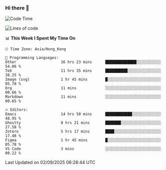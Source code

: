 ### Hi there 👋

<!--
**nicehiro/nicehiro** is a ✨ _special_ ✨ repository because its `README.md` (this file) appears on your GitHub profile.

Here are some ideas to get you started:

- 🔭 I’m currently working on ...
- 🌱 I’m currently learning ...
- 👯 I’m looking to collaborate on ...
- 🤔 I’m looking for help with ...
- 💬 Ask me about ...
- 📫 How to reach me: ...
- 😄 Pronouns: ...
- ⚡ Fun fact: ...
-->

<!--START_SECTION:waka-->
![Code Time](http://img.shields.io/badge/Code%20Time-971%20hrs%2034%20mins-blue)

![Lines of code](https://img.shields.io/badge/From%20Hello%20World%20I%27ve%20Written-1.9%20million%20lines%20of%20code-blue)

📊 **This Week I Spent My Time On** 

```text
🕑︎ Time Zone: Asia/Hong_Kong

💬 Programming Languages: 
Other                    16 hrs 23 mins      ██████████████░░░░░░░░░░░   54.06 % 
TeX                      11 hrs 35 mins      ██████████░░░░░░░░░░░░░░░   38.25 % 
Image (svg)              1 hr 45 mins        █░░░░░░░░░░░░░░░░░░░░░░░░   05.78 % 
Org                      11 mins             ░░░░░░░░░░░░░░░░░░░░░░░░░   00.66 % 
Markdown                 11 mins             ░░░░░░░░░░░░░░░░░░░░░░░░░   00.65 % 

🔥 Editors: 
Emacs                    14 hrs 50 mins      ████████████░░░░░░░░░░░░░   48.95 % 
Ghostty                  8 hrs 21 mins       ███████░░░░░░░░░░░░░░░░░░   27.58 % 
Zotero                   5 hrs 17 mins       ████░░░░░░░░░░░░░░░░░░░░░   17.48 % 
Figma                    1 hr 45 mins        █░░░░░░░░░░░░░░░░░░░░░░░░   05.78 % 
VS Code                  3 mins              ░░░░░░░░░░░░░░░░░░░░░░░░░   00.22 % 
```


 Last Updated on 02/09/2025 06:28:44 UTC
<!--END_SECTION:waka-->
